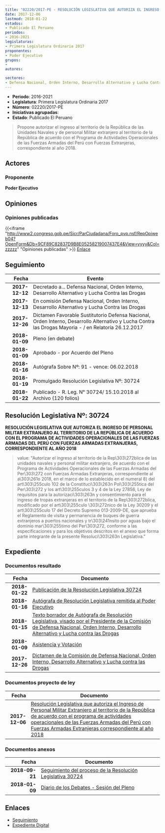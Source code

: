 ```yaml
---
title: "02220/2017-PE - RESOLUCIÓN LEGISLATIVA QUE AUTORIZA EL INGRESO DE PERSONAL MILITAR EXTRANJERO AL TERRITORIO DE LA REPÚBLICA DE ACUERDO CON EL PROGRAMA DE ACTIVIDADES OPERACIONALES DE LAS FUERZAS ARMADAS DEL PERÚ CON FUERZAS ARMADAS EXTRANJERAS CORRESPONDIENTE AL AÑO 2018"
date: 2017-12-06
lastmod: 2018-01-22
estados:
- Publicado El Peruano
periodos:
- 2016-2021
legislaturas:
- Primera Legislatura Ordinaria 2017
proponentes:
- Poder Ejecutivo
grupos:
- 
autores:

sectores:
- Defensa Nacional, Orden Interno, Desarrollo Alternativo y Lucha Contra las Drogas
---
```

- **Periodo**: 2016-2021
- **Legislatura**: Primera Legislatura Ordinaria 2017
- **Número**: 02220/2017-PE
- **Iniciativas agrupadas**: 
- **Estado**: Publicado El Peruano

> Propone autorizar el ingreso al territorio de la República de las Unidades Navales y de personal Militar extranjero al territorio de la República de acuerdo con el Programa de Actividades Operacionales de las Fuerzas Armadas del Perú con Fuerzas Extranjeras, correspondiente al año 2018.


## Actores

### Proponente

**Poder Ejecutivo**

## Opiniones

### Opiniones publicadas

{{<iframe "http://www2.congreso.gob.pe/Sicr/ParCiudadana/Foro_pvp.nsf/RepOpiweb04?OpenForm&Db=9CF89C82837D9B8E05258219007437E4&View=yyyy&Col=zzzzz" "Opiniones publicadas" >}}
[Enlace](http://www2.congreso.gob.pe/Sicr/ParCiudadana/Foro_pvp.nsf/RepOpiweb04?OpenForm&Db=9CF89C82837D9B8E05258219007437E4&View=yyyy&Col=zzzzz)


## Seguimiento

| Fecha | Evento |
|------:|--------|
| **2017-12-12** | Decretado a... Defensa Nacional, Orden Interno, Desarrollo Alternativo y Lucha Contra las Drogas |
| **2017-12-13** | En comisión Defensa Nacional, Orden Interno, Desarrollo Alternativo y Lucha Contra las Drogas |
| **2017-12-26** | Dictamen Favorable Sustitutorio Defensa Nacional, Orden Interno, Desarrollo Alternativo y Lucha Contra las Drogas Mayoria - / en Relatoría 26.12.2017 |
| **2018-01-09** | Pleno (en debate) |
| **2018-01-09** | Aprobado - por Acuerdo del Pleno |
| **2018-01-16** | Autógrafa Sobre Nº: 91 - vence: 06.02.2018 |
| **2018-01-19** | Promulgado Resolución Legislativa Nº: 30724 |
| **2018-01-22** | Publicado - R. Leg. N° 30724/ 15.10.2018 al Archivo (120 folios) |

## Resolución Legislativa Nº: 30724

**RESOLUCIÓN LEGISLATIVA QUE AUTORIZA EL INGRESO DE PERSONAL MILITAR EXTRANJERO AL TERRITORIO DE LA REPÚBLICA DE ACUERDO CON EL PROGRAMA DE ACTIVIDADES OPERACIONALES DE LAS FUERZAS ARMADAS DEL PERÚ CON FUERZAS ARMADAS EXTRANJERAS, CORRESPONDIENTE AL AÑO 2018**

> value: "Autorizar el ingreso al territorio de la Rep\303\272blica de las unidades navales y personal militar extranjero, de acuerdo con el Programa de Actividades Operacionales de las Fuerzas Armadas del Per\303\272 con Fuerzas Armadas Extranjeras, correspondiente al a\303\261o 2018, en el marco de lo establecido en el numeral 8) del art\303\255culo 102 de la Constituci\303\263n Pol\303\255tica del Per\303\272 y los art\303\255culos 3 y 4 de la Ley 27856, Ley de requisitos para la autorizaci\303\263n y consentimiento para el ingreso de tropas extranjeras en el territorio de la Rep\303\272blica, modificado por el art\303\255culo \303\272nico de la Ley 30209 y el art\303\255culo 17 del Decreto Supremo 013-2009-DE, que aprueba el Reglamento de visita y permanencia de buques de guerra extranjeros a puertos nacionales y tr\303\241nsito por aguas bajo el dominio mar\303\255timo del Per\303\272, conforme a las especificaciones y para los objetivos descritos en el anexo que forma parte integrante de la presente Resoluci\303\263n Legislativa."


## Expediente

### Documentos resultado

| Fecha | Documento |
|------:|-----------|
| **2018-01-22** | [Publicación de la Resolución Legislativa 30724](http://www.leyes.congreso.gob.pe/Documentos/2016_2021/ADLP/Normas_Legales/30724-RLG.pdf) |
| **2018-01-16** | [Autógrafa de Resolución Legislativa remitida al Poder Ejecutivo](http://www.leyes.congreso.gob.pe/Documentos/2016_2021/ADLP/Texto_Aprobado/AU0222020180116.pdf) |
| **2018-01-15** | [Texto borrador de Autógrafa de Resolución Legislativa, visado por el Presidente de la Comisión de Defensa Nacional, Orden Interno, Desarrollo Alternativo y Lucha contra las Drogas](http://www.leyes.congreso.gob.pe/Documentos/2016_2021/Texto_Borrador_de_Autografa/BAU0222020180115.PDF) |
| **2018-01-09** | [Asistencia y Votación](http://www.leyes.congreso.gob.pe/Documentos/2016_2021/Asistencia_y_Votacion/Proyectos_de_Ley/AV0222020180109.pdf) |
| **2017-12-26** | [Dictamen de la Comisión de Defensa Nacional, Orden Interno, Desarrollo Alternativo y Lucha contra las Drogas](http://www.leyes.congreso.gob.pe/Documentos/2016_2021/Dictamenes/Proyectos_de_Ley/02220DC07MAY20171226.pdf) |

### Documentos proyecto de ley

| Fecha | Documento |
|------:|-----------|
| **2017-12-06** | [Resolución Legislativa que autoriza el Ingreso de Personal Militar Extranjero al territorio de la República de acuerdo con el programa de actividades operacionales de las Fuerzas Armadas del Perú con Fuerzas Armadas Extranjeras correspondiente al año 2018](http://www.leyes.congreso.gob.pe/Documentos/2016_2021/Proyectos_de_Ley_y_de_Resoluciones_Legislativas/PL0222020171206..pdf) |

### Documentos anexos

| Fecha | Documento |
|------:|-----------|
| **2018-09-21** | [Seguimiento del proceso de la Resolución Legislativa 30724](http://www.leyes.congreso.gob.pe/Documentos/2016_2021/Seguimiento_de_Proyectos_de_Ley/02220PL20180921.PDF) |
| **2018-01-09** | [Diario de los Debates - Sesión del Pleno](http://www.leyes.congreso.gob.pe/Documentos/2016_2021/ADLP/Diario_Debates/30724-TDD.pdf) |

## Enlaces

- [Seguimiento](http://www2.congreso.gob.pe/Sicr/TraDocEstProc/CLProLey2016.nsf/f7fff46988ca05b1052578e100829cc7/6c36fb7c2c59255b052581ee00813c3d?OpenDocument)
- [Expediente Digital](http://www2.congreso.gob.pe/Sicr/TraDocEstProc/Expvirt_2011.nsf/visbusqptramdoc1621/02220?opendocument)

